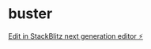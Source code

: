 # buster

[Edit in StackBlitz next generation editor ⚡️](https://stackblitz.com/~/github.com/gladiat0r850/buster)